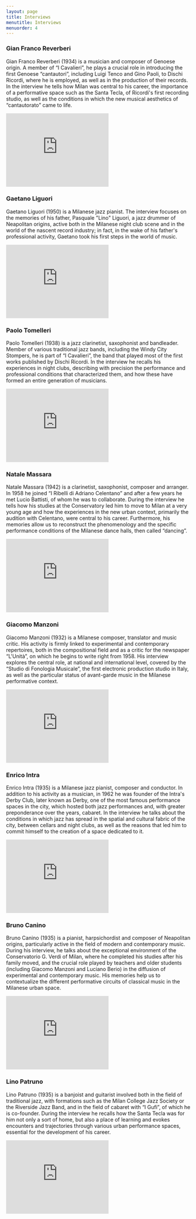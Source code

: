```yaml
---
layout: page
title: Interviews
menutitle: Interviews
menuorder: 4
---
```


### Gian Franco Reverberi

Gian Franco Reverberi (1934) is a musician and composer of Genoese origin. A member of “I Cavalieri”, he plays a crucial role in introducing the first Genoese “cantautori”, including Luigi Tenco and Gino Paoli, to Dischi Ricordi, where he is employed, as well as in the production of their records. In the interview he tells how Milan was central to his career, the importance of a performative space such as the Santa Tecla, of Ricordi's first recording studio, as well as the conditions in which the new musical aesthetics of “cantautorato” came to life.





<iframe width="280" height="200" src="https://www.youtube.com/embed/E-wiDg7Oa_A" frameborder="0" allow="autoplay; encrypted-media" allowfullscreen=""></iframe>





### Gaetano Liguori

Gaetano Liguori (1950) is a Milanese jazz pianist. The interview focuses on the memories of his father, Pasquale "Lino" Liguori, a jazz drummer of Neapolitan origins, active both in the Milanese night club scene and in the world of the nascent record industry; in fact, in the wake of his father's professional activity, Gaetano took his first steps in the world of music.






<iframe width="280" height="200" src="https://www.youtube.com/embed/-lzNykhh_PU" frameborder="0" allow="autoplay; encrypted-media" allowfullscreen=""></iframe>





### Paolo Tomelleri

Paolo Tomelleri (1938) is a jazz clarinetist, saxophonist and bandleader. Member of various traditional jazz bands, including the Windy City Stompers, he is part of “I Cavalieri”, the band that played most of the first works published by Dischi Ricordi. In the interview he recalls his experiences in night clubs, describing with precision the performance and professional conditions that characterized them, and how these have formed an entire generation of musicians.




<iframe width="280" height="200" src="https://www.youtube.com/embed/bBXRV2kQsI4" frameborder="0" allow="autoplay; encrypted-media" allowfullscreen=""></iframe>





### Natale Massara

Natale Massara (1942) is a clarinetist, saxophonist, composer and arranger. In 1958 he joined “I Ribelli di Adriano Celentano” and after a few years he met Lucio Battisti, of whom he was to collaborate. During the interview he tells how his studies at the Conservatory led him to move to Milan at a very young age and how the experiences in the new urban context, primarily the audition with Celentano, were central to his career. Furthermore, his memories allow us to reconstruct the phenomenology and the specific performance conditions of the Milanese dance halls, then called “dancing”.

<iframe width="280" height="200" src="https://www.youtube.com/embed/VsBMWWNWyow" frameborder="0" allow="autoplay; encrypted-media" allowfullscreen=""></iframe>





### Giacomo Manzoni

Giacomo Manzoni (1932) is a Milanese composer, translator and music critic. His activity is firmly linked to experimental and contemporary repertoires, both in the compositional field and as a critic for the newspaper “L'Unità”, on which he begins to write right from 1958. His interview explores the central role, at national and international level, covered by the “Studio di Fonologia Musicale”, the first electronic production studio in Italy, as well as the particular status of avant-garde music in the Milanese performative context.



<iframe width="280" height="200" src="https://www.youtube.com/embed/08PDtNigUvI" frameborder="0" allow="autoplay; encrypted-media" allowfullscreen=""></iframe>





### Enrico Intra

Enrico Intra (1935) is a Milanese jazz pianist, composer and conductor. In addition to his activity as a musician, in 1962 he was founder of the Intra's Derby Club, later known as Derby, one of the most famous performance spaces in the city, which hosted both jazz performances and, with greater preponderance over the years, cabaret. In the interview he talks about the conditions in which jazz has spread in the spatial and cultural fabric of the city, between cellars and night clubs, as well as the reasons that led him to commit himself to the creation of a space dedicated to it.




<iframe width="280" height="200" src="https://www.youtube.com/embed/BOB1lLGVd0A" frameborder="0" allow="autoplay; encrypted-media" allowfullscreen=""></iframe>





### Bruno Canino

Bruno Canino (1935) is a pianist, harpsichordist and composer of Neapolitan origins, particularly active in the field of modern and contemporary music. During his interview, he talks about the exceptional environment of the Conservatorio G. Verdi of Milan, where he completed his studies after his family moved, and the crucial role played by teachers and older students (including Giacomo Manzoni and Luciano Berio) in the diffusion of experimental and contemporary music. His memories help us to contextualize the different performative circuits of classical music in the Milanese urban space.




<iframe width="280" height="200" src="https://www.youtube.com/embed/NsAHcXIyqyk" frameborder="0" allow="autoplay; encrypted-media" allowfullscreen=""></iframe>





### Lino Patruno

Lino Patruno (1935) is a banjoist and guitarist involved both in the field of traditional jazz, with formations such as the Milan College Jazz Society or the Riverside Jazz Band, and in the field of cabaret with “I Gufi”, of which he is co-founder. During the interview he recalls how the Santa Tecla was for him not only a sort of home, but also a place of learning and evokes encounters and trajectories through various urban performance spaces, essential for the development of his career.





<iframe width="280" height="200" src="https://www.youtube.com/embed/uPrpF_YJIrY" frameborder="0" allow="autoplay; encrypted-media" allowfullscreen=""></iframe>
